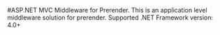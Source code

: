 #ASP.NET MVC Middleware for Prerender. 
This is an application level middleware solution for prerender.
Supported .NET Framework version: 4.0+
